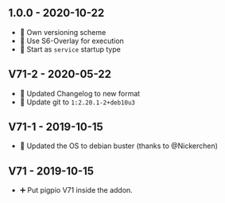 ## 1.0.0 - 2020-10-22

* 🔨 Own versioning scheme
* 🔨 Use S6-Overlay for execution
* 🔨 Start as `service` startup type


## V71-2 - 2020-05-22

* 🔨 Updated Changelog to new format
* 🔼 Update git to `1:2.20.1-2+deb10u3`


## V71-1 - 2019-10-15

* 🔼 Updated the OS to debian buster (thanks to @Nickerchen)


## V71 - 2019-10-15

* ➕ Put pigpio V71 inside the addon.
